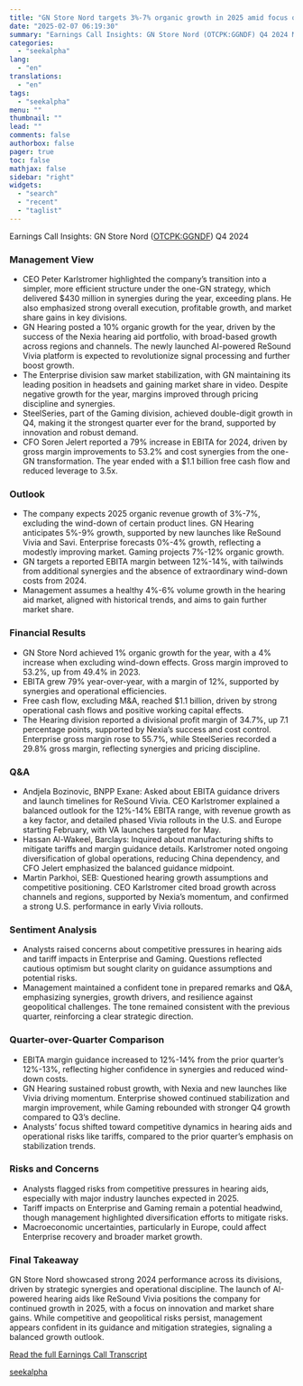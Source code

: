 ```yaml
---
title: "GN Store Nord targets 3%-7% organic growth in 2025 amid focus on AI-driven hearing aids"
date: "2025-02-07 06:19:30"
summary: "Earnings Call Insights: GN Store Nord (OTCPK:GGNDF) Q4 2024 Management View CEO Peter Karlstromer highlighted the company’s transition into a simpler, more efficient structure under the one-GN strategy, which delivered $430 million in synergies during the year, exceeding plans. He also emphasized strong overall execution, profitable growth, and market share..."
categories:
  - "seekalpha"
lang:
  - "en"
translations:
  - "en"
tags:
  - "seekalpha"
menu: ""
thumbnail: ""
lead: ""
comments: false
authorbox: false
pager: true
toc: false
mathjax: false
sidebar: "right"
widgets:
  - "search"
  - "recent"
  - "taglist"
---
```


Earnings Call Insights: GN Store Nord ([OTCPK:GGNDF](https://seekingalpha.com/symbol/GGNDF "GN Store Nord A/S")) Q4 2024

### Management View

* CEO Peter Karlstromer highlighted the company’s transition into a simpler, more efficient structure under the one-GN strategy, which delivered $430 million in synergies during the year, exceeding plans. He also emphasized strong overall execution, profitable growth, and market share gains in key divisions.
* GN Hearing posted a 10% organic growth for the year, driven by the success of the Nexia hearing aid portfolio, with broad-based growth across regions and channels. The newly launched AI-powered ReSound Vivia platform is expected to revolutionize signal processing and further boost growth.
* The Enterprise division saw market stabilization, with GN maintaining its leading position in headsets and gaining market share in video. Despite negative growth for the year, margins improved through pricing discipline and synergies.
* SteelSeries, part of the Gaming division, achieved double-digit growth in Q4, making it the strongest quarter ever for the brand, supported by innovation and robust demand.
* CFO Soren Jelert reported a 79% increase in EBITA for 2024, driven by gross margin improvements to 53.2% and cost synergies from the one-GN transformation. The year ended with a $1.1 billion free cash flow and reduced leverage to 3.5x.

### Outlook

* The company expects 2025 organic revenue growth of 3%-7%, excluding the wind-down of certain product lines. GN Hearing anticipates 5%-9% growth, supported by new launches like ReSound Vivia and Savi. Enterprise forecasts 0%-4% growth, reflecting a modestly improving market. Gaming projects 7%-12% organic growth.
* GN targets a reported EBITA margin between 12%-14%, with tailwinds from additional synergies and the absence of extraordinary wind-down costs from 2024.
* Management assumes a healthy 4%-6% volume growth in the hearing aid market, aligned with historical trends, and aims to gain further market share.

### Financial Results

* GN Store Nord achieved 1% organic growth for the year, with a 4% increase when excluding wind-down effects. Gross margin improved to 53.2%, up from 49.4% in 2023.
* EBITA grew 79% year-over-year, with a margin of 12%, supported by synergies and operational efficiencies.
* Free cash flow, excluding M&A, reached $1.1 billion, driven by strong operational cash flows and positive working capital effects.
* The Hearing division reported a divisional profit margin of 34.7%, up 7.1 percentage points, supported by Nexia’s success and cost control. Enterprise gross margin rose to 55.7%, while SteelSeries recorded a 29.8% gross margin, reflecting synergies and pricing discipline.

### Q&A

* Andjela Bozinovic, BNPP Exane: Asked about EBITA guidance drivers and launch timelines for ReSound Vivia. CEO Karlstromer explained a balanced outlook for the 12%-14% EBITA range, with revenue growth as a key factor, and detailed phased Vivia rollouts in the U.S. and Europe starting February, with VA launches targeted for May.
* Hassan Al-Wakeel, Barclays: Inquired about manufacturing shifts to mitigate tariffs and margin guidance details. Karlstromer noted ongoing diversification of global operations, reducing China dependency, and CFO Jelert emphasized the balanced guidance midpoint.
* Martin Parkhoi, SEB: Questioned hearing growth assumptions and competitive positioning. CEO Karlstromer cited broad growth across channels and regions, supported by Nexia’s momentum, and confirmed a strong U.S. performance in early Vivia rollouts.

### Sentiment Analysis

* Analysts raised concerns about competitive pressures in hearing aids and tariff impacts in Enterprise and Gaming. Questions reflected cautious optimism but sought clarity on guidance assumptions and potential risks.
* Management maintained a confident tone in prepared remarks and Q&A, emphasizing synergies, growth drivers, and resilience against geopolitical challenges. The tone remained consistent with the previous quarter, reinforcing a clear strategic direction.

### Quarter-over-Quarter Comparison

* EBITA margin guidance increased to 12%-14% from the prior quarter’s 12%-13%, reflecting higher confidence in synergies and reduced wind-down costs.
* GN Hearing sustained robust growth, with Nexia and new launches like Vivia driving momentum. Enterprise showed continued stabilization and margin improvement, while Gaming rebounded with stronger Q4 growth compared to Q3’s decline.
* Analysts’ focus shifted toward competitive dynamics in hearing aids and operational risks like tariffs, compared to the prior quarter’s emphasis on stabilization trends.

### Risks and Concerns

* Analysts flagged risks from competitive pressures in hearing aids, especially with major industry launches expected in 2025.
* Tariff impacts on Enterprise and Gaming remain a potential headwind, though management highlighted diversification efforts to mitigate risks.
* Macroeconomic uncertainties, particularly in Europe, could affect Enterprise recovery and broader market growth.

### Final Takeaway

GN Store Nord showcased strong 2024 performance across its divisions, driven by strategic synergies and operational discipline. The launch of AI-powered hearing aids like ReSound Vivia positions the company for continued growth in 2025, with a focus on innovation and market share gains. While competitive and geopolitical risks persist, management appears confident in its guidance and mitigation strategies, signaling a balanced growth outlook.

[Read the full Earnings Call Transcript](https://seekingalpha.com/symbol/GGNDF/earnings/transcripts)

[seekalpha](https://seekingalpha.com/news/4404955-gn-store-nord-targets-3-percentminus-7-percent-organic-growth-in-2025-amid-focus-on-ai-driven)

